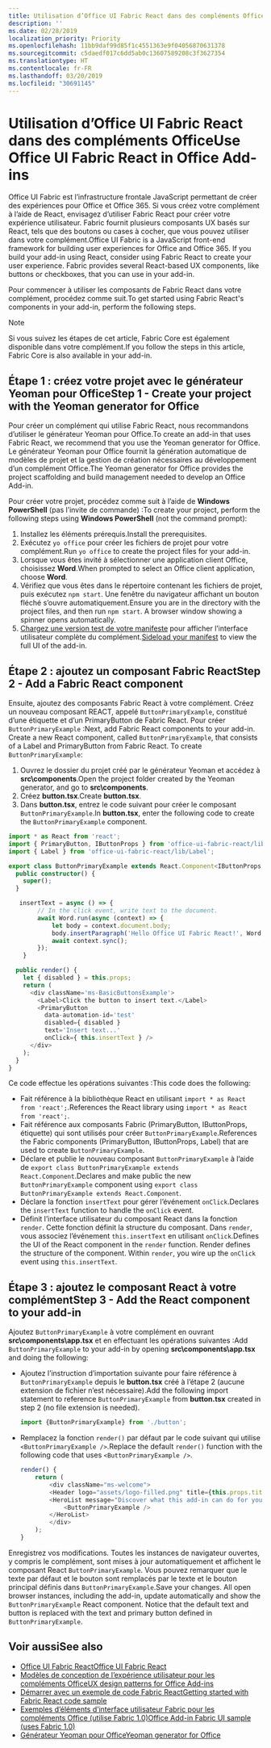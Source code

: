 ```yaml
---
title: Utilisation d’Office UI Fabric React dans des compléments Office
description: ''
ms.date: 02/28/2019
localization_priority: Priority
ms.openlocfilehash: 11bb9daf99d85f1c4551363e9f04056870631378
ms.sourcegitcommit: c5daedf017c6dd5ab0c13607589208c3f3627354
ms.translationtype: HT
ms.contentlocale: fr-FR
ms.lasthandoff: 03/20/2019
ms.locfileid: "30691145"
---
```

# <a name="use-office-ui-fabric-react-in-office-add-ins"></a><span data-ttu-id="7aa3a-102">Utilisation d’Office UI Fabric React dans des compléments Office</span><span class="sxs-lookup"><span data-stu-id="7aa3a-102">Use Office UI Fabric React in Office Add-ins</span></span>

<span data-ttu-id="7aa3a-p101">Office UI Fabric est l’infrastructure frontale JavaScript permettant de créer des expériences pour Office et Office 365. Si vous créez votre complément à l’aide de React, envisagez d’utiliser Fabric React pour créer votre expérience utilisateur. Fabric fournit plusieurs composants UX basés sur React, tels que des boutons ou cases à cocher, que vous pouvez utiliser dans votre complément.</span><span class="sxs-lookup"><span data-stu-id="7aa3a-p101">Office UI Fabric is a JavaScript front-end framework for building user experiences for Office and Office 365. If you build your add-in using React, consider using Fabric React to create your user experience. Fabric provides several React-based UX components, like buttons or checkboxes, that you can use in your add-in.</span></span>

<span data-ttu-id="7aa3a-106">Pour commencer à utiliser les composants de Fabric React dans votre complément, procédez comme suit.</span><span class="sxs-lookup"><span data-stu-id="7aa3a-106">To get started using Fabric React's components in your add-in, perform the following steps.</span></span>

> [!NOTE]
> <span data-ttu-id="7aa3a-107">Si vous suivez les étapes de cet article, Fabric Core est également disponible dans votre complément.</span><span class="sxs-lookup"><span data-stu-id="7aa3a-107">If you follow the steps in this article, Fabric Core is also available in your add-in.</span></span>

## <a name="step-1---create-your-project-with-the-yeoman-generator-for-office"></a><span data-ttu-id="7aa3a-108">Étape 1 : créez votre projet avec le générateur Yeoman pour Office</span><span class="sxs-lookup"><span data-stu-id="7aa3a-108">Step 1 - Create your project with the Yeoman generator for Office</span></span>

<span data-ttu-id="7aa3a-109">Pour créer un complément qui utilise Fabric React, nous recommandons d’utiliser le générateur Yeoman pour Office.</span><span class="sxs-lookup"><span data-stu-id="7aa3a-109">To create an add-in that uses Fabric React, we recommend that you use the Yeoman generator for Office.</span></span> <span data-ttu-id="7aa3a-110">Le générateur Yeoman pour Office fournit la génération automatique de modèles de projet et la gestion de création nécessaires au développement d’un complément Office.</span><span class="sxs-lookup"><span data-stu-id="7aa3a-110">The Yeoman generator for Office provides the project scaffolding and build management needed to develop an Office Add-in.</span></span>

<span data-ttu-id="7aa3a-111">Pour créer votre projet, procédez comme suit à l’aide de **Windows PowerShell** (pas l’invite de commande) :</span><span class="sxs-lookup"><span data-stu-id="7aa3a-111">To create your project, perform the following steps using **Windows PowerShell** (not the command prompt):</span></span>

1. <span data-ttu-id="7aa3a-112">Installez les éléments prérequis.</span><span class="sxs-lookup"><span data-stu-id="7aa3a-112">Install the prerequisites.</span></span>
2. <span data-ttu-id="7aa3a-113">Exécutez `yo office` pour créer les fichiers de projet pour votre complément.</span><span class="sxs-lookup"><span data-stu-id="7aa3a-113">Run `yo office` to create the project files for your add-in.</span></span>
3. <span data-ttu-id="7aa3a-114">Lorsque vous êtes invité à sélectionner une application client Office, choisissez **Word**.</span><span class="sxs-lookup"><span data-stu-id="7aa3a-114">When prompted to select an Office client application, choose **Word**.</span></span>
4. <span data-ttu-id="7aa3a-p103">Vérifiez que vous êtes dans le répertoire contenant les fichiers de projet, puis exécutez `npm start`. Une fenêtre du navigateur affichant un bouton fléché s’ouvre automatiquement.</span><span class="sxs-lookup"><span data-stu-id="7aa3a-p103">Ensure you are in the directory with the project files, and then run `npm start`. A browser window showing a spinner opens automatically.</span></span>
5. <span data-ttu-id="7aa3a-117">[Chargez une version test de votre manifeste](../testing/test-debug-office-add-ins.md) pour afficher l’interface utilisateur complète du complément.</span><span class="sxs-lookup"><span data-stu-id="7aa3a-117">[Sideload your manifest](../testing/test-debug-office-add-ins.md) to view the full UI of the add-in.</span></span>

## <a name="step-2---add-a-fabric-react-component"></a><span data-ttu-id="7aa3a-118">Étape 2 : ajoutez un composant Fabric React</span><span class="sxs-lookup"><span data-stu-id="7aa3a-118">Step 2 - Add a Fabric React component</span></span>

<span data-ttu-id="7aa3a-p104">Ensuite, ajoutez des composants Fabric React à votre complément. Créez un nouveau composant REACT, appelé `ButtonPrimaryExample`, constitué d’une étiquette et d’un PrimaryButton de Fabric React. Pour créer `ButtonPrimaryExample` :</span><span class="sxs-lookup"><span data-stu-id="7aa3a-p104">Next, add Fabric React components to your add-in. Create a new React component, called `ButtonPrimaryExample`, that consists of a Label and PrimaryButton from Fabric React. To create `ButtonPrimaryExample`:</span></span>

1. <span data-ttu-id="7aa3a-122">Ouvrez le dossier du projet créé par le générateur Yeoman et accédez à **src\components**.</span><span class="sxs-lookup"><span data-stu-id="7aa3a-122">Open the project folder created by the Yeoman generator, and go to **src\components**.</span></span>
2. <span data-ttu-id="7aa3a-123">Créez **button.tsx**.</span><span class="sxs-lookup"><span data-stu-id="7aa3a-123">Create **button.tsx**.</span></span>
3. <span data-ttu-id="7aa3a-124">Dans **button.tsx**, entrez le code suivant pour créer le composant `ButtonPrimaryExample`.</span><span class="sxs-lookup"><span data-stu-id="7aa3a-124">In **button.tsx**, enter the following code to create the `ButtonPrimaryExample` component.</span></span>

```typescript
import * as React from 'react';
import { PrimaryButton, IButtonProps } from 'office-ui-fabric-react/lib/Button';
import { Label } from 'office-ui-fabric-react/lib/Label';

export class ButtonPrimaryExample extends React.Component<IButtonProps, {}> {
  public constructor() {
    super();
  }

   insertText = async () => {
        // In the click event, write text to the document.
        await Word.run(async (context) => {
            let body = context.document.body;
            body.insertParagraph('Hello Office UI Fabric React!', Word.InsertLocation.end);
            await context.sync();
        });
    }

  public render() {
    let { disabled } = this.props;
    return (
      <div className='ms-BasicButtonsExample'>
        <Label>Click the button to insert text.</Label>
        <PrimaryButton
          data-automation-id='test'
          disabled={ disabled }
          text='Insert text...'
          onClick={ this.insertText } />
      </div>
    );
  }
}
```

<span data-ttu-id="7aa3a-125">Ce code effectue les opérations suivantes :</span><span class="sxs-lookup"><span data-stu-id="7aa3a-125">This code does the following:</span></span>

- <span data-ttu-id="7aa3a-126">Fait référence à la bibliothèque React en utilisant `import * as React from 'react';`.</span><span class="sxs-lookup"><span data-stu-id="7aa3a-126">References the React library using `import * as React from 'react';`.</span></span>
- <span data-ttu-id="7aa3a-127">Fait référence aux composants Fabric (PrimaryButton, IButtonProps, étiquette) qui sont utilisés pour créer `ButtonPrimaryExample`.</span><span class="sxs-lookup"><span data-stu-id="7aa3a-127">References the Fabric components (PrimaryButton, IButtonProps, Label) that are used to create `ButtonPrimaryExample`.</span></span>
- <span data-ttu-id="7aa3a-128">Déclare et publie le nouveau composant `ButtonPrimaryExample` à l’aide de `export class ButtonPrimaryExample extends React.Component`.</span><span class="sxs-lookup"><span data-stu-id="7aa3a-128">Declares and make public the new `ButtonPrimaryExample` component using `export class ButtonPrimaryExample extends React.Component`.</span></span>
- <span data-ttu-id="7aa3a-129">Déclare la fonction `insertText` pour gérer l’événement `onClick`.</span><span class="sxs-lookup"><span data-stu-id="7aa3a-129">Declares the `insertText` function to handle the `onClick` event.</span></span>
- <span data-ttu-id="7aa3a-p105">Définit l’interface utilisateur du composant React dans la fonction `render`. Cette fonction définit la structure du composant. Dans `render`, vous associez l’événement `this.insertText` en utilisant `onClick`.</span><span class="sxs-lookup"><span data-stu-id="7aa3a-p105">Defines the UI of the React component in the `render` function. Render defines the structure of the component. Within `render`, you wire up the `onClick` event using `this.insertText`.</span></span>

## <a name="step-3---add-the-react-component-to-your-add-in"></a><span data-ttu-id="7aa3a-133">Étape 3 : ajoutez le composant React à votre complément</span><span class="sxs-lookup"><span data-stu-id="7aa3a-133">Step 3 - Add the React component to your add-in</span></span>

<span data-ttu-id="7aa3a-134">Ajoutez `ButtonPrimaryExample` à votre complément en ouvrant **src\components\app.tsx** et en effectuant les opérations suivantes :</span><span class="sxs-lookup"><span data-stu-id="7aa3a-134">Add `ButtonPrimaryExample` to your add-in by opening **src\components\app.tsx** and doing the following:</span></span>

- <span data-ttu-id="7aa3a-135">Ajoutez l’instruction d’importation suivante pour faire référence à `ButtonPrimaryExample` depuis le **button.tsx** créé à l’étape 2 (aucune extension de fichier n’est nécessaire).</span><span class="sxs-lookup"><span data-stu-id="7aa3a-135">Add the following import statement to reference `ButtonPrimaryExample` from **button.tsx** created in step 2 (no file extension is needed).</span></span>

  ```typescript
  import {ButtonPrimaryExample} from './button';
  ```

- <span data-ttu-id="7aa3a-136">Remplacez la fonction `render()` par défaut par le code suivant qui utilise `<ButtonPrimaryExample />`.</span><span class="sxs-lookup"><span data-stu-id="7aa3a-136">Replace the default `render()` function with the following code that uses `<ButtonPrimaryExample />`.</span></span>

  ```typescript
  render() {
      return (
          <div className="ms-welcome">
          <Header logo="assets/logo-filled.png" title={this.props.title} message="Welcome" />
          <HeroList message="Discover what this add-in can do for you today!" items={this.state.listItems} >
              <ButtonPrimaryExample />
          </HeroList>
          </div>
      );
  }
  ```

<span data-ttu-id="7aa3a-p106">Enregistrez vos modifications. Toutes les instances de navigateur ouvertes, y compris le complément, sont mises à jour automatiquement et affichent le composant React `ButtonPrimaryExample`. Vous pouvez remarquer que le texte par défaut et le bouton sont remplacés par le texte et le bouton principal définis dans `ButtonPrimaryExample`.</span><span class="sxs-lookup"><span data-stu-id="7aa3a-p106">Save your changes. All open browser instances, including the add-in, update automatically and show the `ButtonPrimaryExample` React component. Notice that the default text and button is replaced with the text and primary button defined in `ButtonPrimaryExample`.</span></span>



## <a name="see-also"></a><span data-ttu-id="7aa3a-140">Voir aussi</span><span class="sxs-lookup"><span data-stu-id="7aa3a-140">See also</span></span>

- [<span data-ttu-id="7aa3a-141">Office UI Fabric React</span><span class="sxs-lookup"><span data-stu-id="7aa3a-141">Office UI Fabric React</span></span>](https://developer.microsoft.com/fabric)
- [<span data-ttu-id="7aa3a-142">Modèles de conception de l’expérience utilisateur pour les compléments Office</span><span class="sxs-lookup"><span data-stu-id="7aa3a-142">UX design patterns for Office Add-ins</span></span>](../design/ux-design-pattern-templates.md)
- [<span data-ttu-id="7aa3a-143">Démarrer avec un exemple de code Fabric React</span><span class="sxs-lookup"><span data-stu-id="7aa3a-143">Getting started with Fabric React code sample</span></span>](https://github.com/OfficeDev/Word-Add-in-GettingStartedFabricReact)
- [<span data-ttu-id="7aa3a-144">Exemples d’éléments d’interface utilisateur Fabric pour les compléments Office (utilise Fabric 1.0)</span><span class="sxs-lookup"><span data-stu-id="7aa3a-144">Office Add-in Fabric UI sample (uses Fabric 1.0)</span></span>](https://github.com/OfficeDev/Office-Add-in-Fabric-UI-Sample)
- [<span data-ttu-id="7aa3a-145">Générateur Yeoman pour Office</span><span class="sxs-lookup"><span data-stu-id="7aa3a-145">Yeoman generator for Office</span></span>](https://github.com/OfficeDev/generator-office)
